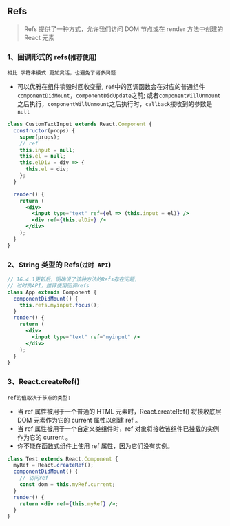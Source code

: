 ## Refs

> Refs 提供了一种方式，允许我们访问 DOM 节点或在 render 方法中创建的 React 元素

### 1、回调形式的 refs(`推荐使用`)

`相比 字符串模式 更加灵活，也避免了诸多问题`
- 可以优雅在组件销毁时回收变量, `ref`中的回调函数会在对应的普通组件`componentDidMount`，`componentDidUpdate`之前; 或者`componentWillUnmount`之后执行，`componentWillUnmount`之后执行时，`callback`接收到的参数是`null`  

```jsx
class CustomTextInput extends React.Component {
  constructor(props) {
    super(props);
    // ref
    this.input = null;
    this.el = null;
    this.elDiv = div => {
      this.el = div;
    };
  }

  render() {
    return (
      <div>
        <input type="text" ref={el => (this.input = el)} />
        <div ref={this.elDiv} />
      </div>
    );
  }
}
```

### 2、String 类型的 Refs(`过时 API`)

```jsx
// 16.4.1更新后，明确说了该种方法的Refs存在问题，
// 过时的API，推荐使用回调refs
class App extends Component {
  componentDidMount() {
    this.refs.myinput.focus();
  }
  render() {
    return (
      <div>
        <input type="text" ref="myinput" />
      </div>
    );
  }
}
```

### 3、React.createRef()

`ref的值取决于节点的类型:`

- 当 ref 属性被用于一个普通的 HTML 元素时，React.createRef() 将接收底层 DOM 元素作为它的 current 属性以创建 ref 。
- 当 ref 属性被用于一个自定义类组件时，ref 对象将接收该组件已挂载的实例作为它的 current 。
- 你不能在函数式组件上使用 ref 属性，因为它们没有实例。

```jsx
class Test extends React.Component {
  myRef = React.createRef();
  componentDidMount() {
    // 访问ref
    const dom = this.myRef.current;
  }
  render() {
    return <div ref={this.myRef} />;
  }
}
```
